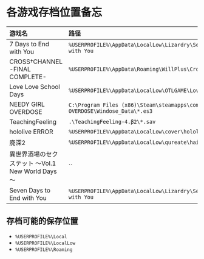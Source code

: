 # 各游戏存档位置备忘

| 游戏名   | 路径  |
| :------ | :---- |
| 7 Days to End with You | `%USERPROFILE%\AppData\LocalLow\Lizardry\Seven Days to End with You` |
| CROSS†CHANNEL -FINAL COMPLETE- | `%USERPROFILE%\AppData\Roaming\WillPlus\CrossChannel` |
| Love Love School Days | `%USERPROFILE%\AppData\LocalLow\OTLGAME\LoveLoveSchoolDays` |
| NEEDY GIRL OVERDOSE | `C:\Program Files (x86)\Steam\steamapps\common\NEEDY GIRL OVERDOSE\Windose_Data\*.es3` |
| TeachingFeeling | `.\TeachingFeeling-4.β2\*.sav`  |
| hololive ERROR | `%USERPROFILE%\AppData\LocalLow\cover\hololive ERROR` |
| 廃深2 | `%USERPROFILE%\AppData\LocalLow\qureate\haishin2` |
| 異世界酒場のセクステット ～Vol.1 New World Days～ | `` |
| Seven Days to End with You | `%USERPROFILE%\AppData\LocalLow\Lizardry\Seven Days to End with You` |

## 存档可能的保存位置

- `%USERPROFILE%\Local`
- `%USERPROFILE%\LocalLow`
- `%USERPROFILE%\Roaming`
